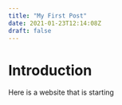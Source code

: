 ```yaml
---
title: "My First Post"
date: 2021-01-23T12:14:08Z
draft: false
---
```

# Introduction
Here is a website that is starting
